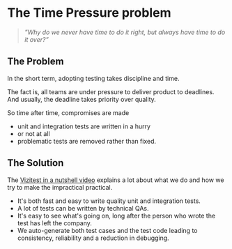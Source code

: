 # The Time Pressure problem

>*”Why do we never have time to do it right, but always have time to do it over?”*

## The Problem
In the short term, adopting testing takes discipline and time. 

The fact is, all teams are under pressure to deliver product to deadlines. And usually, the deadline takes priority over quality.

So time after time, compromises are made

- unit and integration tests are written in a hurry
- or not at all
- problematic tests are removed rather than fixed.

## The Solution
The [Vizitest in a nutshell video](nutshell.md) explains a lot about what we do and how we try to make the impractical practical.

- It's both fast and easy to write quality unit and integration tests.
- A lot of tests can be written by technical QAs.
- It's easy to see what's going on, long after the person who wrote the test has left the company.
- We auto-generate both test cases and the test code leading to consistency, reliability and a reduction in debugging.
  
